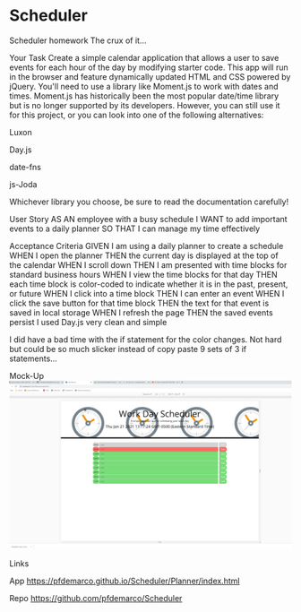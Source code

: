 # Scheduler
Scheduler homework
The crux of it...

Your Task
Create a simple calendar application that allows a user to save events for each hour of the day by modifying starter code. This app will run in the browser and feature dynamically updated HTML and CSS powered by jQuery.
You'll need to use a library like Moment.js to work with dates and times. Moment.js has historically been the most popular date/time library but is no longer supported by its developers. However, you can still use it for this project, or you can look into one of the following alternatives:


Luxon


Day.js


date-fns


js-Joda


Whichever library you choose, be sure to read the documentation carefully!

User Story
AS AN employee with a busy schedule
I WANT to add important events to a daily planner
SO THAT I can manage my time effectively

Acceptance Criteria
GIVEN I am using a daily planner to create a schedule
WHEN I open the planner
THEN the current day is displayed at the top of the calendar
WHEN I scroll down
THEN I am presented with time blocks for standard business hours
WHEN I view the time blocks for that day
THEN each time block is color-coded to indicate whether it is in the past, present, or future
WHEN I click into a time block
THEN I can enter an event
WHEN I click the save button for that time block
THEN the text for that event is saved in local storage
WHEN I refresh the page
THEN the saved events persist
I used Day.js very clean and simple

I did have a bad time with the if statement for the color changes. Not hard but could be so much slicker instead of copy paste 9 sets of 3 if statements...

Mock-Up
![Planner](HW_Day_Planner.jpg)

Links


App
https://pfdemarco.github.io/Scheduler/Planner/index.html


Repo
https://github.com/pfdemarco/Scheduler
